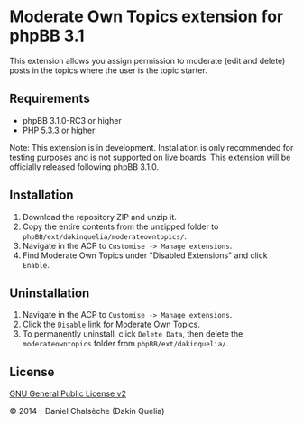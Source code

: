 # Moderate Own Topics extension for phpBB 3.1

This extension allows you assign permission to moderate (edit and delete) posts in the topics where the user is the topic starter.

## Requirements
* phpBB 3.1.0-RC3 or higher
* PHP 5.3.3 or higher

Note: This extension is in development. Installation is only recommended for testing purposes and is not supported on live boards. This extension will be officially released following phpBB 3.1.0.

## Installation
1. Download the repository ZIP and unzip it.
2. Copy the entire contents from the unzipped folder to `phpBB/ext/dakinquelia/moderateowntopics/`.
3. Navigate in the ACP to `Customise -> Manage extensions`.
4. Find Moderate Own Topics under "Disabled Extensions" and click `Enable`.

## Uninstallation
1. Navigate in the ACP to `Customise -> Manage extensions`.
2. Click the `Disable` link for Moderate Own Topics.
3. To permanently uninstall, click `Delete Data`, then delete the `moderateowntopics` folder from `phpBB/ext/dakinquelia/`.

## License
[GNU General Public License v2](http://opensource.org/licenses/GPL-2.0)

© 2014 - Daniel Chalsèche (Dakin Quelia)
